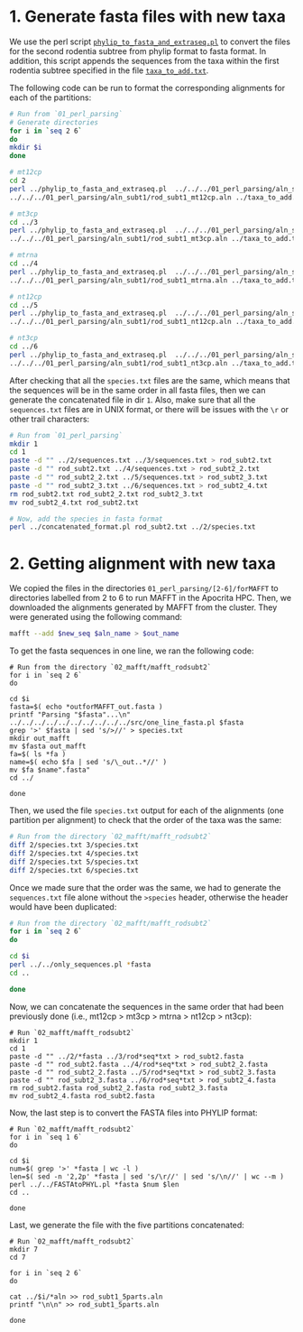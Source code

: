 # 1. Generate fasta files with new taxa
We use the perl script
[`phylip_to_fasta_and_extraseq.pl`](https://github.com/sabifo4/mammals_dating/tree/main/02_SeqBayes_S2/00_Data_filtering/00_data_curation/rodentia_therest/filter_aln/extra_filtering/02_MAFFT_subt2/01_perl_parsing/phylip_to_fasta_and_extraseq.pl)
to convert the files for the second rodentia subtree from phylip format to fasta format. In addition, this
script appends the sequences from the taxa within the first rodentia subtree specified in the file 
[`taxa_to_add.txt`](https://github.com/sabifo4/mammals_dating/tree/main/02_SeqBayes_S2/00_Data_filtering/00_data_curation/rodentia_therest/filter_aln/extra_filtering/02_MAFFT_subt2/01_perl_parsing/taxa_to_add.txt).

The following code can be run to format the corresponding alignments for each 
of the partitions:

```sh
# Run from `01_perl_parsing`
# Generate directories
for i in `seq 2 6`
do
mkdir $i 
done 

# mt12cp
cd 2
perl ../phylip_to_fasta_and_extraseq.pl  ../../../01_perl_parsing/aln_subt2/rod_subt2_mt12cp.aln \
../../../01_perl_parsing/aln_subt1/rod_subt1_mt12cp.aln ../taxa_to_add.txt

# mt3cp
cd ../3 
perl ../phylip_to_fasta_and_extraseq.pl  ../../../01_perl_parsing/aln_subt2/rod_subt2_mt3cp.aln \
../../../01_perl_parsing/aln_subt1/rod_subt1_mt3cp.aln ../taxa_to_add.txt

# mtrna
cd ../4
perl ../phylip_to_fasta_and_extraseq.pl  ../../../01_perl_parsing/aln_subt2/rod_subt2_mtrna.aln \
../../../01_perl_parsing/aln_subt1/rod_subt1_mtrna.aln ../taxa_to_add.txt

# nt12cp
cd ../5
perl ../phylip_to_fasta_and_extraseq.pl  ../../../01_perl_parsing/aln_subt2/rod_subt2_nt12cp.aln \
../../../01_perl_parsing/aln_subt1/rod_subt1_nt12cp.aln ../taxa_to_add.txt

# nt3cp
cd ../6
perl ../phylip_to_fasta_and_extraseq.pl  ../../../01_perl_parsing/aln_subt2/rod_subt2_nt3cp.aln \
../../../01_perl_parsing/aln_subt1/rod_subt1_nt3cp.aln ../taxa_to_add.txt

```

After checking that all the `species.txt` files are the same, which means that 
the sequences will be in the same order in all fasta files, then 
we can generate the concatenated file in dir `1`. Also, make sure that all 
the `sequences.txt` files are in UNIX format, or there will be issues with 
the `\r` or other trail characters:

```sh
# Run from `01_perl_parsing`
mkdir 1
cd 1
paste -d "" ../2/sequences.txt ../3/sequences.txt > rod_subt2.txt 
paste -d "" rod_subt2.txt ../4/sequences.txt > rod_subt2_2.txt     
paste -d "" rod_subt2_2.txt ../5/sequences.txt > rod_subt2_3.txt 
paste -d "" rod_subt2_3.txt ../6/sequences.txt > rod_subt2_4.txt
rm rod_subt2.txt rod_subt2_2.txt rod_subt2_3.txt
mv rod_subt2_4.txt rod_subt2.txt

# Now, add the species in fasta format
perl ../concatenated_format.pl rod_subt2.txt ../2/species.txt
```

# 2. Getting alignment with new taxa 
We copied the files in the directories `01_perl_parsing/[2-6]/forMAFFT` to directories 
labelled from 2 to 6 to run MAFFT in the Apocrita HPC.
Then, we downloaded the alignments generated by MAFFT from the cluster.
They were generated using the following command:

```sh
mafft --add $new_seq $aln_name > $out_name
```

To get the fasta sequences in one line, we ran the following code:

```
# Run from the directory `02_mafft/mafft_rodsubt2`
for i in `seq 2 6`
do

cd $i 
fasta=$( echo *outforMAFFT_out.fasta )
printf "Parsing "$fasta"...\n"
../../../../../../../../../../src/one_line_fasta.pl $fasta
grep '>' $fasta | sed 's/>//' > species.txt
mkdir out_mafft 
mv $fasta out_mafft
fa=$( ls *fa )
name=$( echo $fa | sed 's/\_out..*//' )
mv $fa $name".fasta"
cd ../

done
```

Then, we used the file `species.txt` output for each of the alignments (one partition per alignment) to check 
that the order of the taxa was the same:

```sh
# Run from the directory `02_mafft/mafft_rodsubt2`
diff 2/species.txt 3/species.txt 
diff 2/species.txt 4/species.txt 
diff 2/species.txt 5/species.txt 
diff 2/species.txt 6/species.txt 
```

Once we made sure that the order was the same,
we had to generate the `sequences.txt` file alone without the `>species` header, otherwise the header 
would have been duplicated:

```sh
# Run from the directory `02_mafft/mafft_rodsubt2`
for i in `seq 2 6`
do 

cd $i 
perl ../../only_sequences.pl *fasta
cd ..

done
```

Now, we can concatenate the sequences in the same order that had been previously done 
(i.e., mt12cp > mt3cp > mtrna > nt12cp > nt3cp):

```
# Run `02_mafft/mafft_rodsubt2`
mkdir 1
cd 1
paste -d "" ../2/*fasta ../3/rod*seq*txt > rod_subt2.fasta 
paste -d "" rod_subt2.fasta ../4/rod*seq*txt > rod_subt2_2.fasta 
paste -d "" rod_subt2_2.fasta ../5/rod*seq*txt > rod_subt2_3.fasta 
paste -d "" rod_subt2_3.fasta ../6/rod*seq*txt > rod_subt2_4.fasta
rm rod_subt2.fasta rod_subt2_2.fasta rod_subt2_3.fasta
mv rod_subt2_4.fasta rod_subt2.fasta
```

Now, the last step is to convert the FASTA files into PHYLIP format:

```
# Run `02_mafft/mafft_rodsubt2`
for i in `seq 1 6`
do 

cd $i
num=$( grep '>' *fasta | wc -l )
len=$( sed -n '2,2p' *fasta | sed 's/\r//' | sed 's/\n//' | wc --m )
perl ../../FASTAtoPHYL.pl *fasta $num $len 
cd ..

done
```

Last, we generate the file with the five partitions concatenated:

```
# Run `02_mafft/mafft_rodsubt2`
mkdir 7 
cd 7 

for i in `seq 2 6`
do 

cat ../$i/*aln >> rod_subt1_5parts.aln
printf "\n\n" >> rod_subt1_5parts.aln

done 
```

